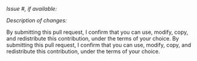 *Issue #, if available:*

*Description of changes:*


By submitting this pull request, I confirm that you can use, modify, copy, and redistribute this contribution, under the terms of your choice.
By submitting this pull request, I confirm that you can use, modify, copy, and redistribute this contribution, under the terms of your choice.
